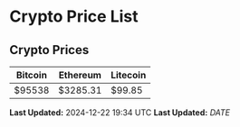 # Crypto Price List

## Crypto Prices
| Bitcoin | Ethereum | Litecoin |
| ------- | -------- | -------- |
| $95538 | $3285.31 | $99.85 |
**Last Updated:** 2024-12-22 19:34 UTC
**Last Updated:** $DATE$
